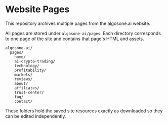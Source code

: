 # Website Pages

This repository archives multiple pages from the algosone.ai website.

All pages are stored under `algosone-ai/pages`. Each directory corresponds
to one page of the site and contains that page's HTML and assets.

```
algosone-ai/
  pages/
    home/
    ai-crypto-trading/
    technology/
    profitability/
    markets/
    reviews/
    about/
    affiliates/
    trust-center/
    faq/
    contact/
```

These folders hold the saved site resources exactly as downloaded so they
can be edited independently.
